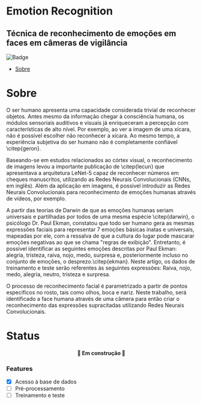 # Emotion Recognition

## Técnica de reconhecimento de emoções em faces em câmeras de vigilância


![Badge](https://img.shields.io/badge/Colab-F9AB00?style=for-the-badge&logo=googlecolab&color=525252)


<!--ts-->
   * [Sobre](#Sobre)
   
<!--te-->
# Sobre
O ser humano apresenta uma capacidade considerada trivial de reconhecer objetos. Antes mesmo da informação chegar à consciência humana, os módulos sensoriais auditivos e visuais já enriqueceram a percepção com características de alto nível. Por exemplo, ao ver a imagem de uma xícara, não é possível escolher  não reconhecer a xícara. Ao mesmo tempo, a experiência subjetiva do ser humano não é completamente confiável  \citep{geron}.

Baseando-se em estudos relacionados ao córtex visual, o reconhecimento de imagens levou a importante publicação de \citep{lecun} que apresentava a arquitetura LeNet-5 capaz de reconhecer números em cheques manuscritos, utilizando as Redes Neurais Convolucionais (CNNs, em inglês). Além da aplicação em imagens, é possível introduzir as Redes Neurais Convolucionais para reconhecimento de emoções humanas através de vídeos, por exemplo.

A partir das teorias de Darwin de que as emoções humanas seriam universais e partilhadas por todos de uma mesma espécie \citep{darwin}, o psicólogo Dr. Paul Ekman, constatou que todo ser humano gera as mesmas expressões faciais para representar 7 emoções básicas inatas e universais, mapeadas por ele, com a ressalva de que a cultura do lugar pode mascarar emoções negativas ao que se chama "regras de exibição". Entretanto, é possível identificar as seguintes emoções descritas por Paul Ekman: alegria, tristeza, raiva, nojo, medo, surpresa e, posteriormente incluso no conjunto de emoções, o desprezo.\citep{ekman}. Neste artigo, os dados de treinamento e teste serão referentes às seguintes expressões: Raiva, nojo, medo, alegria, neutro, tristeza e surpresa.

O processo de reconhecimento facial é parametrizado a partir de pontos específicos no rosto, tais como olhos, boca e nariz. Neste trabalho, será identificado a face humana através de uma câmera para então criar o reconhecimento das expressões supracitadas utilizando Redes Neurais Convolucionais.

# Status
<h4 align="center"> 
	🚧 Em construção 🚧
</h4>

### Features

- [x] Acesso à base de dados
- [ ] Pré-processamento
- [ ] Treinamento e teste
